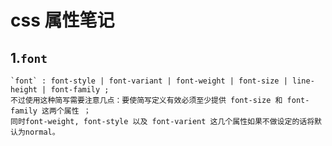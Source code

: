 # css 属性笔记
## 1.`font`
    `font` : font-style | font-variant | font-weight | font-size | line-height | font-family ;
    不过使用这种简写需要注意几点：要使简写定义有效必须至少提供 font-size 和 font-family 这两个属性 ；
    同时font-weight, font-style 以及 font-varient 这几个属性如果不做设定的话将默认为normal。

